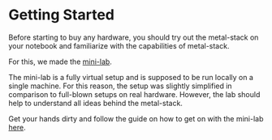 # Getting Started

Before starting to buy any hardware, you should try out the metal-stack on your notebook and familiarize with the capabilities of metal-stack.

For this, we made the [mini-lab](https://github.com/metal-stack/mini-lab).

The mini-lab is a fully virtual setup and is supposed to be run locally on a single machine. For this reason, the setup was slightly simplified in comparison to full-blown setups on real hardware. However, the lab should help to understand all ideas behind the metal-stack.

Get your hands dirty and follow the guide on how to get on with the mini-lab [here](external/mini-lab/README.md).
